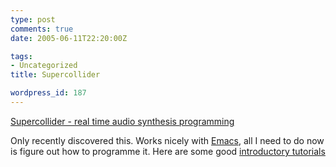 ```yaml
---
type: post
comments: true
date: 2005-06-11T22:20:00Z

tags:
- Uncategorized
title: Supercollider

wordpress_id: 187
---
```


[Supercollider - real time audio synthesis programming](http://www.audiosynth.com/)  

Only recently discovered this. Works nicely with [Emacs](http://www.gnu.org/software/emacs/emacs.html), all I need to do now is figure out how to programme it. Here are some good [introductory tutorials](http://swiki.hfbk-hamburg.de:8888/MusicTechnology/321)
